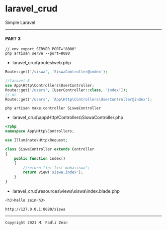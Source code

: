 # laravel_crud
 Simple Laravel

---
#### PART 3
```
//.env export SERVER_PORT="8080"
php artisan serve --port=8080
```
* laravel_crud\routes\web.php
```php
Route::get('/siswa', 'SiswaController@index');

//laravel 8
use App\Http\Controllers\UserController;
Route::get('/users', [UserController::class, 'index']);
// or
Route::get('/users', 'App\Http\Controllers\UserController@index');
```
```
php artisan make:controller SiswaController
```
* laravel_crud\app\Http\Controllers\SiswaController.php
```php
<?php
namespace App\Http\Controllers;

use Illuminate\Http\Request;

class SiswaController extends Controller
{
    public function index()
    {
        //return "ini list mahasiswa";
        return view('siswa.index');
    }
}
```
* laravel_crud\resources\views\siswa\index.blade.php
```php
<h3>hallo zein<h3>
```
```
http://127.0.0.1:8080/siswa
```

---

```
Copyright 2021 M. Fadli Zein
```